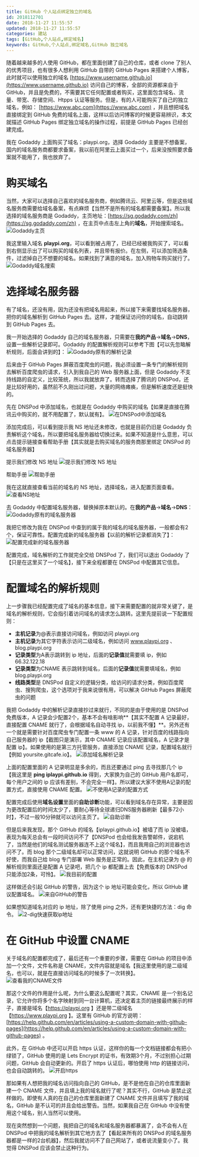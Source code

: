 ```yaml
---
title: GitHub 个人站点绑定独立的域名
id: 2018112701
date: 2018-11-27 11:55:57
updated: 2018-11-27 11:55:57
categories: 建站
tags: [GitHub,个人站点,绑定域名]
keywords: GitHub,个人站点,绑定域名,GitHub 独立域名
---
```



随着越来越多的人使用 GitHub，都在里面创建了自己的仓库，或者 clone 了别人的优秀项目，也有很多人想利用 GitHub 自带的 GitHub Pages 来搭建个人博客，此时就可以使用独立的域名 [https://www.username.github.io](https://www.username.github.io) 访问自己的博客，全部的资源都来自于 GitHub，并且是免费的，不需要其它任何配置或者购买，这里面包含域名、流量、带宽、存储空间、Htpps 认证等服务。但是，有的人可能购买了自己的独立域名，例如： [https://www.abc.com](https://www.abc.com) ，并且想把域名直接绑定到 GitHub 免费的域名上面，这样以后访问博客的时候更容易辨识，本文就描述 GitHub Pages 绑定独立域名的操作过程，前提是 GitHub Pages 已经创建完成。


<!-- more -->


我在 Godaddy 上面购买了域名：playpi.org，选择 Godaddy 主要是不想备案，国内的域名服务商都要求备案，我以前在阿里云上面买过一个，后来没按照要求备案就不能用了，我也放弃了。


# 购买域名

当然，大家可以选择自己喜欢的域名服务商，例如腾讯云、阿里云等，但是这些域名服务商需要给域名备案，有点麻烦【当然不是所有的域名都需要备案】。所以我选择的域名服务商是 Godaddy，主页地址：[https://sg.godaddy.com/zh](https://sg.godaddy.com/zh) ，在主页中点击左上角的**域名**，开始搜索域名。
![Godaddy主页](https://raw.githubusercontent.com/iplaypi/img-playpi/master/img/old/b7f2e3a3gy1g0sbcstwqoj21hc0rfe4y.jpg "Godaddy主页")

我这里输入域名 **playpi.org**，可以看到被占用了，已经已经被我购买了，可以看到右侧显示出了可以购买的域名列表，并且带有报价。在左侧，可以添加筛选条件，过滤掉自己不想要的域名。如果找到了满意的域名，加入购物车购买就行了。
![Godaddy域名搜索](https://raw.githubusercontent.com/iplaypi/img-playpi/master/img/old/b7f2e3a3gy1g0sbcjq2a0j21hc0q9q5x.jpg "Godaddy域名搜索")


# 选择域名服务器


有了域名，还没有用，因为还没有把域名用起来，所以接下来需要找域名服务器，把你的域名解析到 GitHub Pages 去。这样，才能保证访问你的域名，自动跳转到 GitHub Pages 去。

我一开始选择的 Godaddy 自己的域名服务器，只需要在**我的产品**->**域名**->**DNS**，设置一些解析记录即可。Godaddy 的配置解析规则可以参考下图【可以先忽略解析规则，后面会讲到的】：
![Godaddy原有的解析记录](https://raw.githubusercontent.com/iplaypi/img-playpi/master/img/old/b7f2e3a3gy1g0ovn10ghwj20wt0mvgm6.jpg "Godaddy原有的解析记录")

后来由于 GitHub Pages 屏蔽百度爬虫的问题，我必须设置一条专门的解析规则去解析百度爬虫的请求，引入到我自己的 Web 服务器上面，但是 Godaddy 不支持线路的自定义，比较笼统，所以我就放弃了。转而选择了腾讯的 DNSPod，还是比较好用的，虽然前不久刚出过问题，大量的网络瘫痪，但是解析速度还是挺快的。

先在 DNSPod 中添加域名，也就是在 Godaddy 中购买的域名【如果是直接在腾讯云中购买的，就不用配置了，默认就有】。
![在DNSPod中添加域名](https://raw.githubusercontent.com/iplaypi/img-playpi/master/img/old/b7f2e3a3gy1g0oviygtn3j21hc0qxgnz.jpg "在DNSPod中添加域名")

添加完成后，可以看到提示我 NS 地址还未修改，也就是目前仍旧是 Godaddy 负责解析这个域名，所以要把域名服务器给切换过来。如果不知道是什么意思，可以点击提示链接查看帮助手册【其实就是去购买域名的服务商那里绑定 DNSPod 的域名服务器】

提示我们修改 NS 地址
![提示我们修改 NS 地址](https://raw.githubusercontent.com/iplaypi/img-playpi/master/img/old/b7f2e3a3gy1g0ovkf6k08j21hc0qxtb9.jpg "提示我们修改 NS 地址")

帮助手册
![帮助手册](https://raw.githubusercontent.com/iplaypi/img-playpi/master/img/old/b7f2e3a3gy1g0ovkoigmaj20s60lymyk.jpg "帮助手册")

我在这就直接查看当前的域名的 NS 地址，选择域名，进入配置页面查看。
![查看NS地址](https://raw.githubusercontent.com/iplaypi/img-playpi/master/img/old/b7f2e3a3gy1g0safaacorj21190i4gmy.jpg "查看NS地址")

去 Godaddy 中配置域名服务器，替换掉原本默认的。在**我的产品**->**域名**->**DNS**：
![Godaddy原有的域名服务器](https://raw.githubusercontent.com/iplaypi/img-playpi/master/img/old/b7f2e3a3gy1g0ovncqfzuj20ww0atdfw.jpg "Godaddy原有的域名服务器")

我把它修改为我在 DNSPod 中查到的属于我的域名的域名服务器，一般都会有2个，保证可靠性。配置完成新的域名服务器【以前的解析记录都消失了】：
![配置完成新的域名服务器](https://raw.githubusercontent.com/iplaypi/img-playpi/master/img/old/b7f2e3a3gy1g0ovnq0lhgj20yi0m7q3i.jpg "配置完成新的域名服务器")

配置完成，域名解析的工作就完全交给 DNSPod 了，我们可以退出 Godaddy 了【只是在这里买了一个域名】，接下来全程都要在 DNSPod 中配置其它信息。


# 配置域名的解析规则

上一步骤我已经配置完成了域名的基本信息，接下来需要配置的就非常关键了，是域名的解析规则，它会指引着访问域名的请求怎么跳转。这里先提前说一下配置规则：
- **主机记录**为@表示直接访问域名，例如访问 playpi.org
- **主机记录**为其它字符表示访问二级域名，例如访问 www.playpi.org 、blog.playpi.org
- **记录类型**为A表示跳转到 ip 地址，后面的**记录值**就需要填 ip，例如66.32.122.18
- **记录类型**为CNAME 表示跳转到域名，后面的**记录值**就需要填域名，例如 blog.playpi.org
- **线路类型**是 DNSPod 自定义的逻辑分类，给访问的请求分类，例如百度爬虫、搜狗爬虫，这个选项对于我来说很有用，可以解决 GitHub Pages 屏蔽爬虫的问题

我把 Godaddy 中的解析记录直接抄过来就行，不同的是由于使用的是 DNSPod 免费版本，A 记录会少配置2个，基本不会有啥影响**【其实不配置 A 记录最好，直接配置 CNAME 就行了，会根据域名自动寻找 ip，以前我不懂】**。另外还有一个就是需要针对百度爬虫专门配置一条 www 的 A 记录，针对百度的线路指向自己服务器的 ip【截图只是演示，其中 CNAME 记录应该配置域名，A 记录才是配置 ip】。如果使用的是第三方托管服务，直接添加 CNAME 记录，配置域名就行【例如 yoursite.gitcafe.io】。
![添加域名解析记录](https://raw.githubusercontent.com/iplaypi/img-playpi/master/img/old/b7f2e3a3gy1g0ovjinxzvj21hc0qxac2.jpg "添加域名解析记录")

上面的配置里面的 A 记录明显是多余的，而且还要通过 ping 去寻找那几个 ip【我这里是 **ping iplaypi.github.io** 得到，大家换为自己的 GitHub 用户名即可，每个用户之间的 ip 应该有差别，不会完全一样】。所以建议大家不使用A记录的配置方式，直接使用 CNAME 配置。
![不使用A记录的配置方式](https://raw.githubusercontent.com/iplaypi/img-playpi/master/img/old/b7f2e3a3gy1g0ovk0xljij21hc0qxta3.jpg "不使用A记录的配置方式")

配置完成后使用**域名设置**里面的**自助诊断**功能，可以看到域名存在异常，主要是因为更改配置后的时间太少了，要耐心等待全球递归DNS服务器刷新【最多72小时】，不过一般10分钟就可以访问主页了。
![自助诊断](https://raw.githubusercontent.com/iplaypi/img-playpi/master/img/old/b7f2e3a3gy1g0ovl23kqbj20tl0lfabk.jpg "自助诊断")

但是后来我发现，那个 GitHub 的域名【iplaypi.github.io】被墙了而 ip 没被墙，表现为每天总会有一段时间访问不了【DNSPod 也会给我发告警邮件，说宕机了，当然是他们的域名测试服务器连不上这个域名】，而且我用自己的浏览器也访问不了。而 blog 那个二级域名却可以正常访问，这就说明 GitHub 的那个域名不好使，而我自己给 blog 专门部署 Web 服务是正常的。因此，在主机记录为 @ 的解析规则里面还是配置 A 记录吧，把几个 ip 都配置上去【免费版本的 DNSPod 只能添加2条，可怜】。
![我目前的配置](https://raw.githubusercontent.com/iplaypi/img-playpi/master/img/old/b7f2e3a3gy1g0sbad2ia9j215c0h2myv.jpg "我目前的配置")

这样做还会引起 GitHub 的警告，因为这个 ip 地址可能会变化，所以 GitHub 建议配置域名。
![来自GitHub的警告](https://raw.githubusercontent.com/iplaypi/img-playpi/master/img/old/b7f2e3a3gy1g0scgaveyhj20vl0mlta4.jpg "来自GitHub的警告")

如果想知道域名对应的 ip 地址，除了使用 ping 之外，还有更快捷的方法：dig 命令。
![2-dig快速获取ip地址](https://raw.githubusercontent.com/iplaypi/img-playpi/master/img/old/b7f2e3a3gy1g0sbqoihqxj20ju0cndg9.jpg "2-dig快速获取ip地址")


# 在 GitHub 中设置 CNAME

关于域名的配置都完成了，最后还有一个重要的步骤，需要在 GitHub 的项目中添加一个文件，文件名称是 CNAME，文件内容就是域名【我这里使用的是二级域名，也可以，就是在直接访问域名的时候多了一次转换】。
![查看我的CNAME文件](https://raw.githubusercontent.com/iplaypi/img-playpi/master/img/old/b7f2e3a3gy1g0sc5i982jj211o0djdgd.jpg "查看我的CNAME文件")

那这个文件的作用是什么呢，为什么要这么配置呢？其实，CNAME 是一个别名记录，它允许你将多个名字映射到同一台计算机，还决定着主页的链接最终展示的样子，直接是域名【https://playpi.org 】还是带二级域名【https://www.playpi.org 】。这里有 GitHub 的官方说明：[https://help.github.com/en/articles/using-a-custom-domain-with-github-pages](https://help.github.com/en/articles/using-a-custom-domain-with-github-pages) 。

此外，在 GitHub 中还可以开启 https 认证，这样你的每一个文档链接都会有把小绿锁了，GitHub 使用的是 Lets Encrypt 的证书，有效期3个月，不过别担心过期问题，GitHub 会自动更新的。开启了 https 认证后，哪怕使用 http 的链接访问，也会自动跳转的。
![开启https](https://raw.githubusercontent.com/iplaypi/img-playpi/master/img/old/b7f2e3a3gy1g0sce6tflfj20tp09gaac.jpg "开启https")

那如果有人想把我的域名访问指向自己的 GitHub，是不是他在自己的仓库里面新建一个 CNAME 文件，并且填上我的域名就行了呢？其实不行，GitHub 是禁止这样做的。即使有人真的在自己的仓库里面新建了 CNAME 文件并且填写了我的域名，GitHub 是不认可的并且会给出警告。当然，如果我自己在 GitHub 中没有使用这个域名，别人当然可以使用。

现在突然想到一个问题，我把自己的域名和域名服务器都暴漏了，会不会有人在 DNSPod 中把我的域名解析到其它地方去了【看起来所有的 DNSPod 的域名服务器都是一样的2台机器】，然后我就访问不了自己网站了，或者说流量变小了。我觉得 DNSPod 应该会禁止这种行为。

